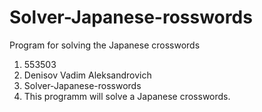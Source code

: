# Solver-Japanese-rosswords
Program for solving the Japanese crosswords
1) 553503
2) Denisov Vadim Aleksandrovich
3) Solver-Japanese-rosswords
4) This programm will solve a Japanese crosswords.

